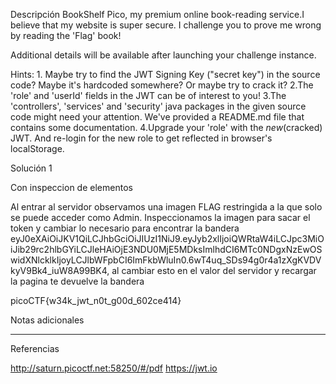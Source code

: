 Descripción
BookShelf Pico, my premium online book-reading service.I believe that my website is super secure. I challenge you to prove me wrong by reading the 'Flag' book!

Additional details will be available after launching your challenge instance.

Hints:
1.⁠ ⁠Maybe try to find the JWT Signing Key ("secret key") in the source code? Maybe it's hardcoded somewhere? Or maybe try to crack it?
2.The 'role' and 'userId' fields in the JWT can be of interest to you!
3.The 'controllers', 'services' and 'security' java packages in the given source code might need your attention. We've provided a README.md file that contains some documentation.
4.Upgrade your 'role' with the _new_(cracked) JWT. And re-login for the new role to get reflected in browser's localStorage.



Solución 1

Con inspeccion de elementos

Al entrar al servidor observamos una imagen FLAG restringida a la que solo se puede acceder como Admin.
Inspeccionamos la imagen para sacar el token y cambiar lo necesario para encontrar la bandera
eyJ0eXAiOiJKV1QiLCJhbGciOiJIUzI1NiJ9.eyJyb2xlIjoiQWRtaW4iLCJpc3MiOiJib29rc2hlbGYiLCJleHAiOjE3NDU0MjE5MDksImlhdCI6MTc0NDgxNzEwOSwidXNlcklkIjoyLCJlbWFpbCI6ImFkbWluIn0.6wT4uq_SDs94g0r4a1zXgKVDVkyV9Bk4_iuW8A99BK4, al cambiar esto en el valor del servidor y recargar la pagina te devuelve la bandera



picoCTF{w34k_jwt_n0t_g00d_602ce414}


Notas adicionales

--------------------


Referencias

http://saturn.picoctf.net:58250/#/pdf
https://jwt.io